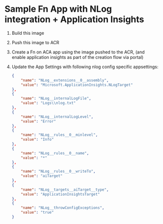 # Sample Fn App with NLog integration + Application Insights

1. Build this image
2. Push this image to ACR
3. Create a Fn on ACA app using the image pushed to the ACR, (and enable application insights as part of the creation flow via portal)
4. Update the App Settings with following nlog config specific appsettings:

    ```json
    {
        "name": "NLog__extensions__0__assembly",
        "value": "Microsoft.ApplicationInsights.NLogTarget"
    },
    {
        "name": "NLog__internalLogFile",
        "value": "Logs\\nlog.txt"
    },
    {
        "name": "NLog__internalLogLevel",
        "value": "Error"
    },
    {
        "name": "NLog__rules__0__minlevel",
        "value": "Info"
    },
    {
        "name": "NLog__rules__0__name",
        "value": "*"
    },
    {
        "name": "NLog__rules__0__writeTo",
        "value": "aiTarget"
    },
    {
        "name": "NLog__targets__aiTarget__type",
        "value": "ApplicationInsightsTarget"
    },
    {
        "name": "NLog__throwConfigExceptions",
        "value": "true"
    }
    ```